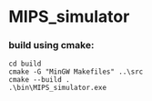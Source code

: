 # MIPS_simulator

### build using cmake:

```
cd build
cmake -G "MinGW Makefiles" ..\src
cmake --build .
.\bin\MIPS_simulator.exe
```